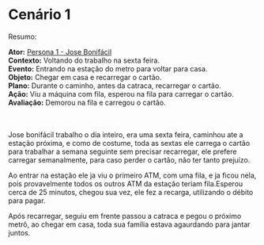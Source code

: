 # Cenário 1
Resumo:

**Ator:** [Persona 1 - Jose Bonifácil](../personas/persona1.md)<br/>
**Contexto:** Voltando do trabalho na sexta feira.<br/>
**Evento:** Entrando na estação do metro para voltar para casa.<br/>
**Objeto:** Chegar em casa e recarregar o cartão.<br/>
**Plano:** Durante o caminho, antes da catraca, recarregar o cartão.<br/>
**Ação:** Viu a máquina com fila, esperou na fila para carregar o cartão.<br/>
**Avaliação:** Demorou na fila e carregou o cartão.<br/>
<br/><br/>

Jose bonifácil trabalho o dia inteiro, era uma sexta feira, caminhou ate a estação próxima, e como de costume, toda as sextas ele carrega o cartão para trabalhar a semana seguinte sem precisar recarregar, ele prefere carregar semanalmente, para caso perder o cartão, não ter tanto prejuízo.

Ao entrar na estação ele ja viu o primeiro ATM, com uma fila,  e ja  ficou nela, pois provavelmente todos os outros ATM da estação teriam fila.Esperou cerca de 25 minutos, chegou sua vez, ele fez a recarga, utilizando o débito para pagar.

Após recarregar, seguiu em frente passou a catraca e pegou o próximo metrô, ao chegar em casa, toda sua família estava agaurdando para jantar juntos.